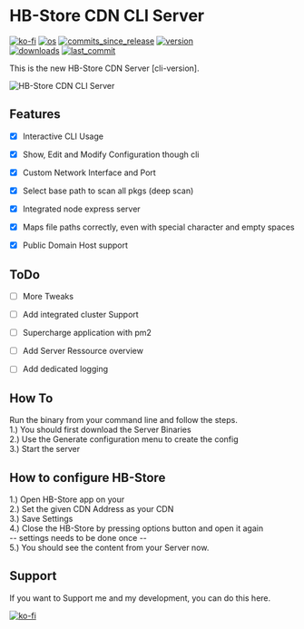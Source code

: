 # HB-Store CDN CLI Server
[![ko-fi](https://img.shields.io/badge/Buy%20me%20a%20Shisha%20on-Ko--fi-red)](https://ko-fi.com/M4M082WK8)
[![os](https://img.shields.io/badge/platform-windows%20%7C%20macos%20%7C%20linux-lightgrey)](#)
[![commits_since_release](https://img.shields.io/github/commits-since/gkiokan/hb-store-cdn-cli-server/v1.2.0)](#)
[![version](https://img.shields.io/github/package-json/v/gkiokan/hb-store-cdn-cli-server)](#)  
[![downloads](https://img.shields.io/github/downloads/gkiokan/hb-store-cdn-cli-server/total)](#)
[![last_commit](https://img.shields.io/github/last-commit/gkiokan/hb-store-cdn-cli-server)](#)

This is the new HB-Store CDN Server [cli-version].

![HB-Store CDN CLI Server](https://pbs.twimg.com/media/FSBAnMuXsAceAGq?format=jpg&name=large)  


## Features  
- [x] Interactive CLI Usage
- [x] Show, Edit and Modify Configuration though cli
- [x] Custom Network Interface and Port  
- [x] Select base path to scan all pkgs (deep scan)  
- [x] Integrated node express server  
- [x] Maps file paths correctly, even with special character and empty spaces  
- [x] Public Domain Host support  


## ToDo  
- [ ] More Tweaks  
- [ ] Add integrated cluster Support  
- [ ] Supercharge application with pm2  
- [ ] Add Server Ressource overview   
- [ ] Add dedicated logging  


## How To  
Run the binary from your command line and follow the steps.  
1.) You should first download the Server Binaries  
2.) Use the Generate configuration menu to create the config  
3.) Start the server  


## How to configure HB-Store  
1.) Open HB-Store app on your  
2.) Set the given CDN Address as your CDN  
3.) Save Settings  
4.) Close the HB-Store by pressing options button and open it again  
-- settings needs to be done once --  
5.) You should see the content from your Server now.  


## Support  
If you want to Support me and my development, you can do this here.  

[![ko-fi](https://ko-fi.com/img/githubbutton_sm.svg)](https://ko-fi.com/M4M082WK8)
